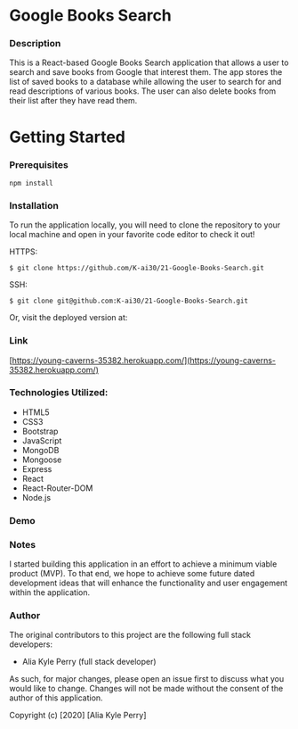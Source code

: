 # Google Books Search

### Description

This is a React-based Google Books Search application that allows a user to search and save books from Google that interest them.  The app stores the list of saved books to a database while allowing the user to search for and read descriptions of various books.  The user can also delete books from their list after they have read them.

# Getting Started

### Prerequisites

`npm install`

### Installation

To run the application locally, you will need to clone the repository to your local machine and open in your favorite code editor to check it out!

HTTPS:

`$ git clone https://github.com/K-ai30/21-Google-Books-Search.git`

SSH:

`$ git clone git@github.com:K-ai30/21-Google-Books-Search.git`

Or, visit the deployed version at:

### Link

[https://young-caverns-35382.herokuapp.com/](https://young-caverns-35382.herokuapp.com/)

### Technologies Utilized:

* HTML5
* CSS3
* Bootstrap
* JavaScript
* MongoDB
* Mongoose
* Express
* React
* React-Router-DOM
* Node.js

### Demo



### Notes

I started building this application in an effort to achieve a minimum viable product (MVP). To that end, we hope to achieve some future dated development ideas that will enhance the functionality and user engagement within the application.

### Author

The original contributors to this project are the following full stack developers:

- Alia Kyle Perry (full stack developer)

As such, for major changes, please open an issue first to discuss what you would like to change. Changes will not be made without the consent of the author of this application.

Copyright (c) [2020] [Alia Kyle Perry]
